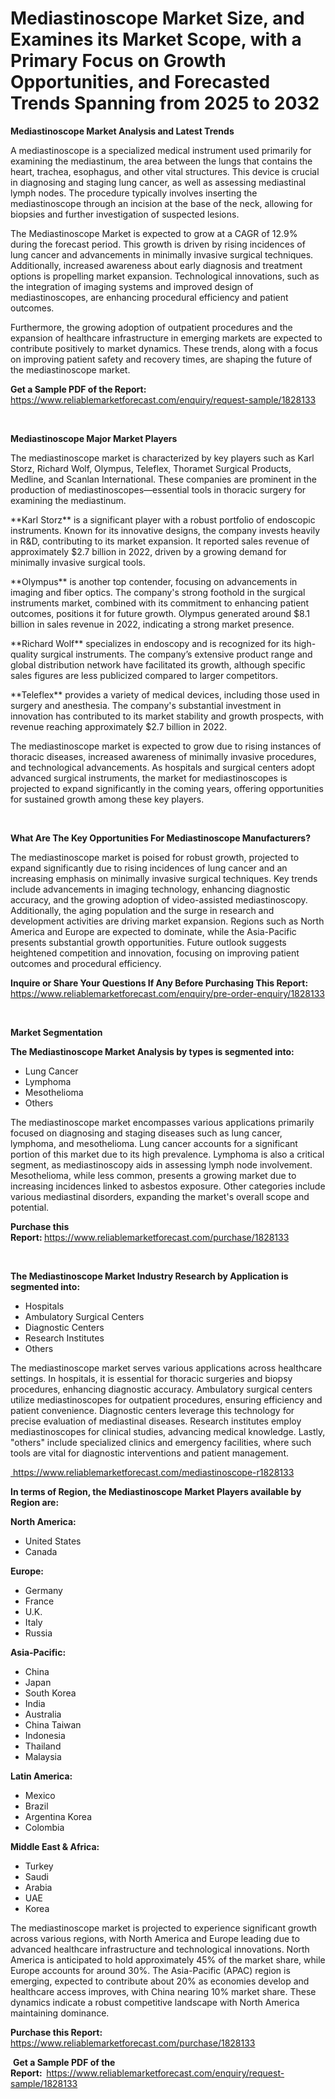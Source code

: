 <p><h1>Mediastinoscope Market Size, and Examines its Market Scope, with a Primary Focus on Growth Opportunities, and Forecasted Trends Spanning from 2025 to 2032</h1></p><p><strong>Mediastinoscope Market Analysis and Latest Trends</strong></p>
<p><p>A mediastinoscope is a specialized medical instrument used primarily for examining the mediastinum, the area between the lungs that contains the heart, trachea, esophagus, and other vital structures. This device is crucial in diagnosing and staging lung cancer, as well as assessing mediastinal lymph nodes. The procedure typically involves inserting the mediastinoscope through an incision at the base of the neck, allowing for biopsies and further investigation of suspected lesions.</p><p>The Mediastinoscope Market is expected to grow at a CAGR of 12.9% during the forecast period. This growth is driven by rising incidences of lung cancer and advancements in minimally invasive surgical techniques. Additionally, increased awareness about early diagnosis and treatment options is propelling market expansion. Technological innovations, such as the integration of imaging systems and improved design of mediastinoscopes, are enhancing procedural efficiency and patient outcomes. </p><p>Furthermore, the growing adoption of outpatient procedures and the expansion of healthcare infrastructure in emerging markets are expected to contribute positively to market dynamics. These trends, along with a focus on improving patient safety and recovery times, are shaping the future of the mediastinoscope market.</p></p>
<p><strong>Get a Sample PDF of the Report:&nbsp;</strong> <a href="https://www.reliablemarketforecast.com/enquiry/request-sample/1828133?utm_campaign=2773&utm_medium=2&utm_source=Github&utm_content=ia&utm_term=13042025&utm_id=mediastinoscope">https://www.reliablemarketforecast.com/enquiry/request-sample/1828133</a></p>
<p>&nbsp;</p>
<p><strong>Mediastinoscope Major Market Players</strong></p>
<p><p>The mediastinoscope market is characterized by key players such as Karl Storz, Richard Wolf, Olympus, Teleflex, Thoramet Surgical Products, Medline, and Scanlan International. These companies are prominent in the production of mediastinoscopes—essential tools in thoracic surgery for examining the mediastinum.</p><p>**Karl Storz** is a significant player with a robust portfolio of endoscopic instruments. Known for its innovative designs, the company invests heavily in R&D, contributing to its market expansion. It reported sales revenue of approximately $2.7 billion in 2022, driven by a growing demand for minimally invasive surgical tools.</p><p>**Olympus** is another top contender, focusing on advancements in imaging and fiber optics. The company's strong foothold in the surgical instruments market, combined with its commitment to enhancing patient outcomes, positions it for future growth. Olympus generated around $8.1 billion in sales revenue in 2022, indicating a strong market presence.</p><p>**Richard Wolf** specializes in endoscopy and is recognized for its high-quality surgical instruments. The company’s extensive product range and global distribution network have facilitated its growth, although specific sales figures are less publicized compared to larger competitors.</p><p>**Teleflex** provides a variety of medical devices, including those used in surgery and anesthesia. The company's substantial investment in innovation has contributed to its market stability and growth prospects, with revenue reaching approximately $2.7 billion in 2022.</p><p>The mediastinoscope market is expected to grow due to rising instances of thoracic diseases, increased awareness of minimally invasive procedures, and technological advancements. As hospitals and surgical centers adopt advanced surgical instruments, the market for mediastinoscopes is projected to expand significantly in the coming years, offering opportunities for sustained growth among these key players.</p></p>
<p>&nbsp;</p>
<p><strong>What Are The Key Opportunities For Mediastinoscope Manufacturers?</strong></p>
<p><p>The mediastinoscope market is poised for robust growth, projected to expand significantly due to rising incidences of lung cancer and an increasing emphasis on minimally invasive surgical techniques. Key trends include advancements in imaging technology, enhancing diagnostic accuracy, and the growing adoption of video-assisted mediastinoscopy. Additionally, the aging population and the surge in research and development activities are driving market expansion. Regions such as North America and Europe are expected to dominate, while the Asia-Pacific presents substantial growth opportunities. Future outlook suggests heightened competition and innovation, focusing on improving patient outcomes and procedural efficiency.</p></p>
<p><strong>Inquire or Share Your Questions If Any Before Purchasing This Report:</strong> <a href="https://www.reliablemarketforecast.com/enquiry/pre-order-enquiry/1828133?utm_campaign=2773&utm_medium=2&utm_source=Github&utm_content=ia&utm_term=13042025&utm_id=mediastinoscope">https://www.reliablemarketforecast.com/enquiry/pre-order-enquiry/1828133</a></p>
<p>&nbsp;</p>
<p><strong>Market Segmentation</strong></p>
<p><strong>The Mediastinoscope Market Analysis by types is segmented into:</strong></p>
<p><ul><li>Lung Cancer</li><li>Lymphoma</li><li>Mesothelioma</li><li>Others</li></ul></p>
<p><p>The mediastinoscope market encompasses various applications primarily focused on diagnosing and staging diseases such as lung cancer, lymphoma, and mesothelioma. Lung cancer accounts for a significant portion of this market due to its high prevalence. Lymphoma is also a critical segment, as mediastinoscopy aids in assessing lymph node involvement. Mesothelioma, while less common, presents a growing market due to increasing incidences linked to asbestos exposure. Other categories include various mediastinal disorders, expanding the market's overall scope and potential.</p></p>
<p><strong>Purchase this Report:&nbsp;</strong><a href="https://www.reliablemarketforecast.com/purchase/1828133?utm_campaign=2773&utm_medium=2&utm_source=Github&utm_content=ia&utm_term=13042025&utm_id=mediastinoscope">https://www.reliablemarketforecast.com/purchase/1828133</a></p>
<p>&nbsp;</p>
<p><strong>The Mediastinoscope Market Industry Research by Application is segmented into:</strong></p>
<p><ul><li>Hospitals</li><li>Ambulatory Surgical Centers</li><li>Diagnostic Centers</li><li>Research Institutes</li><li>Others</li></ul></p>
<p><p>The mediastinoscope market serves various applications across healthcare settings. In hospitals, it is essential for thoracic surgeries and biopsy procedures, enhancing diagnostic accuracy. Ambulatory surgical centers utilize mediastinoscopes for outpatient procedures, ensuring efficiency and patient convenience. Diagnostic centers leverage this technology for precise evaluation of mediastinal diseases. Research institutes employ mediastinoscopes for clinical studies, advancing medical knowledge. Lastly, "others" include specialized clinics and emergency facilities, where such tools are vital for diagnostic interventions and patient management.</p></p>
<p><a href="https://www.reliablemarketforecast.com/mediastinoscope-r1828133?utm_campaign=2773&utm_medium=2&utm_source=Github&utm_content=ia&utm_term=13042025&utm_id=mediastinoscope">&nbsp;https://www.reliablemarketforecast.com/mediastinoscope-r1828133</a></p>
<p><strong>In terms of Region, the Mediastinoscope Market Players available by Region are:</strong></p>
<p>
    <p> <strong> North America: </strong>
        <ul>
            <li>United States</li>
            <li>Canada</li>
        </ul>
        </p> 
    <p> <strong> Europe: </strong>
        <ul>
            <li>Germany</li>
            <li>France</li>
            <li>U.K.</li>
            <li>Italy</li>
            <li>Russia</li>
        </ul>
        </p> 
    <p> <strong> Asia-Pacific: </strong>
        <ul>
            <li>China</li>
            <li>Japan</li>
            <li>South Korea</li>
            <li>India</li>
            <li>Australia</li>
            <li>China Taiwan</li>
            <li>Indonesia</li>
            <li>Thailand</li>
            <li>Malaysia</li>
        </ul>
        </p> 
    <p> <strong> Latin America: </strong>
        <ul>
            <li>Mexico</li>
            <li>Brazil</li>
            <li>Argentina Korea</li>
            <li>Colombia</li>
        </ul>
        </p> 
    <p> <strong> Middle East & Africa: </strong>
        <ul>
            <li>Turkey</li>
            <li>Saudi</li>
            <li>Arabia</li>
            <li>UAE</li>
            <li>Korea</li>
        </ul>
    </p>
    </p>
<p><p>The mediastinoscope market is projected to experience significant growth across various regions, with North America and Europe leading due to advanced healthcare infrastructure and technological innovations. North America is anticipated to hold approximately 45% of the market share, while Europe accounts for around 30%. The Asia-Pacific (APAC) region is emerging, expected to contribute about 20% as economies develop and healthcare access improves, with China nearing 10% market share. These dynamics indicate a robust competitive landscape with North America maintaining dominance.</p></p>
<p><strong>Purchase this Report: </strong><a href="https://www.reliablemarketforecast.com/purchase/1828133?utm_campaign=2773&utm_medium=2&utm_source=Github&utm_content=ia&utm_term=13042025&utm_id=mediastinoscope">https://www.reliablemarketforecast.com/purchase/1828133</a></p>
<p>&nbsp;<strong>Get a Sample PDF of the Report:&nbsp;&nbsp;</strong><a href="https://www.reliablemarketforecast.com/enquiry/request-sample/1828133?utm_campaign=2773&utm_medium=2&utm_source=Github&utm_content=ia&utm_term=13042025&utm_id=mediastinoscope">https://www.reliablemarketforecast.com/enquiry/request-sample/1828133</a></p>
<p><strong></strong></p>
<p><p></p><p></p><p></p></p>